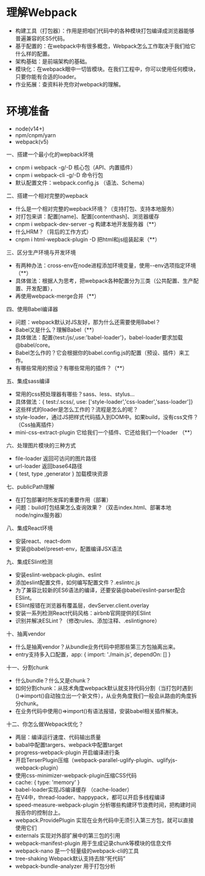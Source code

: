 # 理解Webpack

- 构建工具（打包器）：作用是把咱们代码中的各种模块打包编译成浏览器能够普遍兼容的ES5代码。
- 基于配置的：在webpack中有很多概念，Webpack怎么工作取决于我们给它什么样的配置。
- 架构基础：是前端架构的基础。
- 模块化：在webpack眼中一切皆模块。在我们工程中，你可以使用任何模块，只要你能有合适的loader。
- 作业拓展：查资料补充你对webpack的理解。

# 环境准备

- node(v14+)
- npm/cnpm/yarn
- webpack(v5)

一、搭建一个最小化的wepback环境

- cnpm i webpack -g/-D  核心包（API、内置插件）
- cnpm i webpack-cli -g/-D  命令行包
- 默认配置文件：webpack.config.js （语法、Schema）

二、搭建一个相对完整的wepback

- 什么是一个相对完整的wepback环境？（支持打包、支持本地服务）
- 对打包来讲：配置[name]、配置[contenthash]、浏览器缓存
- cnpm i webpack-dev-server -g  构建本地开发服务器（**）
- 什么HRM？（背后的工作方式）
- cnpm i html-wepback-plugin -D  把html和js组装起来（**）


三、区分生产环境与开发环境

- 有两种办法：cross-env在node进程添加环境变量，使用--env选项指定环境（**）
- 具体做法：根据人为思考，把webpack各种配置分为三类（公共配置、生产配置、开发配置），
- 再使用webpack-merge合并（**）

四、使用Babel编译器

- 问题：webpack默认对JS友好，那为什么还需要使用Babel？
- Babel又是什么？理解Babel（**）
- 具体做法：配置{test:/js/,use:'babel-loader'}，babel-loader要求加载@babel/core。
- Babel怎么作的？它会根据你的babel.config.js的配置（预设、插件）来工作。
- 有哪些常用的预设？有哪些常用的插件？（**）

五、集成sass编译

- 常用的css预处理器有哪些？sass、less、stylus...
- 具体做法：{ test:/.scss/, use: ['style-loader','css-loader','sass-loader']}
- 这些样式的loader是怎么工作的？流程是怎么的呢？
- style-loader，通过JS把样式代码插入到DOM中。如果build，没有css文件？（Css抽离插件）
- mini-css-extract-plugin 它给我们一个插件、它还给我们一个loader （**）

六、处理图片模块的三种方式

- file-loader  返回可访问的图片路径
- url-loader   返回base64路径
- { test, type ,generator }  加载模块资源

七、publicPath理解

- 在打包部署时所发挥的重要作用（部署）
- 问题：build打包结果怎么查询效果？（双击index.html、部署本地node/nginx服务器）

八、集成React环境

- 安装react、react-dom
- 安装@babel/preset-env，配置编译JSX语法

九、集成ESlint检测

- 安装eslint-webpack-plugin、eslint
- 添加eslint配置文件，如何编写配置文件？.eslintrc.js
- 为了兼容比较新的ES6语法的编译，还要安装@babel/eslint-parser配合ESlint。
- ESlint报错在浏览器有覆盖层，devServer.client.overlay
- 安装一系列检测React代码风格：airbnb官网提供的ESlint
- 识别并解决ESLint？（修改rules、添加注释、.eslintignore）

十、抽离vendor

- 什么是抽离vendor？从bundle业务代码中把那些第三方包抽离出来。
- entry支持多入口配置，app: { import: './main.js', dependOn: [] }


十一、分割chunk

- 什么bundle？什么又是chunk？
- 如何分割chunk：从技术角度webpack默认就支持代码分割（当打包时遇到()=>import()自动独立出一个新文件），从业务角度我们一般会从路由的角度拆分chunk。
- 在业务代码中使用()=>import()有语法报错，安装babel相关插件解决。

十二、你怎么做Webpack优化？

- 两层：编译运行速度、代码输出质量
- babal中配置targers、webpack中配置target
- progress-webpack-plugin 开启编译进行条
- 开启TerserPlugin压缩（webpack-parallel-uglify-plugin、uglifyjs-webpack-plugin）
- 使用css-minimizer-webpack-plugin压缩CSS代码
- cache: { type: 'memory' }
- babel-loader实现JS编译缓存 （cache-loader）
- 在V4中，thread-loader、happypack，都可以开启多线程编译
- speed-measure-webpack-plugin 分析哪些构建环节浪费时间，把构建时间报告你的控制台上。
- webpack.ProvidePlugin 实现在业务代码中无须引入第三方包，就可以直接使用它们
- externals  实现对外部扩展中的第三包的引用
- webpack-manifest-plugin   用于生成记录chunk等模块的信息文件
- webpack-nano 是一个轻量级的webpack-cli的工具
- tree-shaking  Webpack默认支持去除“死代码”
- webpack-bundle-analyzer 用于打包分析
